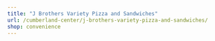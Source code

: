 ```yaml
---
title: "J Brothers Variety Pizza and Sandwiches"
url: /cumberland-center/j-brothers-variety-pizza-and-sandwiches/
shop: convenience
---
```

